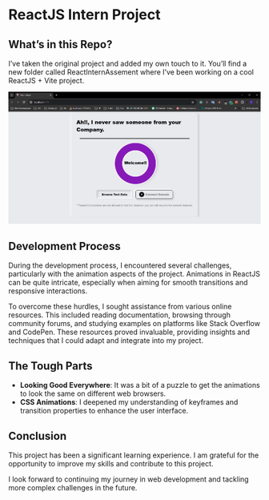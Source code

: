 # ReactJS Intern Project

## What’s in this Repo?
I’ve taken the original project and added my own touch to it. You’ll find a new folder called ReactInternAssement where I’ve been working on a cool ReactJS + Vite project.

<img src="Screenshot 2024-04-16 175959.png"/>

## Development Process

During the development process, I encountered several challenges, particularly with the animation aspects of the project. Animations in ReactJS can be quite intricate, especially when aiming for smooth transitions and responsive interactions.

To overcome these hurdles, I sought assistance from various online resources. This included reading documentation, browsing through community forums, and studying examples on platforms like Stack Overflow and CodePen. These resources proved invaluable, providing insights and techniques that I could adapt and integrate into my project.

## The Tough Parts
<ul>
  <li><b>Looking Good Everywhere</b>: It was a bit of a puzzle to get the animations to look the same on different web browsers.</li>
  <li><b>CSS Animations</b>: I deepened my understanding of keyframes and transition properties to enhance the user interface.</li>
</ul>

 

## Conclusion

This project has been a significant learning experience. I am grateful for the opportunity to improve my skills and contribute to this project.

I look forward to continuing my journey in web development and tackling more complex challenges in the future.


